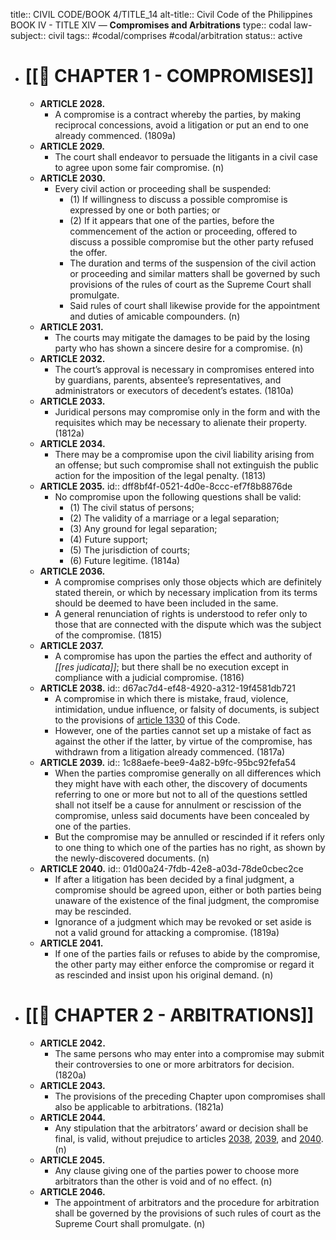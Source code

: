 title:: CIVIL CODE/BOOK 4/TITLE_14
alt-title:: Civil Code of the Philippines BOOK IV - TITLE XIV — **Compromises and Arbitrations**
type:: codal
law-subject:: civil
tags:: #codal/comprises #codal/arbitration
status:: active

- # [[🔴 CHAPTER 1 - COMPROMISES]]
	- **ARTICLE 2028.**
		- A compromise is a contract whereby the parties, by making reciprocal concessions, avoid a litigation or put an end to one already commenced. (1809a)
	- **ARTICLE 2029.**
		- The court shall endeavor to persuade the litigants in a civil case to agree upon some fair compromise. (n)
	- **ARTICLE 2030.**
		- Every civil action or proceeding shall be suspended:
			- (1) If willingness to discuss a possible compromise is expressed by one or both parties; or
			- (2) If it appears that one of the parties, before the commencement of the action or proceeding, offered to discuss a possible compromise but the other party refused the offer.
			- The duration and terms of the suspension of the civil action or proceeding and similar matters shall be governed by such provisions of the rules of court as the Supreme Court shall promulgate.
			- Said rules of court shall likewise provide for the appointment and duties of amicable compounders. (n)
	- **ARTICLE 2031.**
		- The courts may mitigate the damages to be paid by the losing party who has shown a sincere desire for a compromise. (n)
	- **ARTICLE 2032.**
		- The court’s approval is necessary in compromises entered into by guardians, parents, absentee’s representatives, and administrators or executors of decedent’s estates. (1810a)
	- **ARTICLE 2033.**
		- Juridical persons may compromise only in the form and with the requisites which may be necessary to alienate their property. (1812a)
	- **ARTICLE 2034.**
		- There may be a compromise upon the civil liability arising from an offense; but such compromise shall not extinguish the public action for the imposition of the legal penalty. (1813)
	- **ARTICLE 2035.**
	  id:: dff8bf4f-0521-4d0e-8ccc-ef7f8b8876de
		- No compromise upon the following questions shall be valid:
			- (1) The civil status of persons;
			- (2) The validity of a marriage or a legal separation;
			- (3) Any ground for legal separation;
			- (4) Future support;
			- (5) The jurisdiction of courts;
			- (6) Future legitime. (1814a)
	- **ARTICLE 2036.**
		- A compromise comprises only those objects which are definitely stated therein, or which by necessary implication from its terms should be deemed to have been included in the same.
		- A general renunciation of rights is understood to refer only to those that are connected with the dispute which was the subject of the compromise. (1815)
	- **ARTICLE 2037.**
		- A compromise has upon the parties the effect and authority of *[[res judicata]]*; but there shall be no execution except in compliance with a judicial compromise. (1816)
	- **ARTICLE 2038.**
	  id:: d67ac7d4-ef48-4920-a312-19f4581db721
		- A compromise in which there is mistake, fraud, violence, intimidation, undue influence, or falsity of documents, is subject to the provisions of [article 1330](((63007579-6fcf-4f85-a8a6-177dd086fec1))) of this Code.
		- However, one of the parties cannot set up a mistake of fact as against the other if the latter, by virtue of the compromise, has withdrawn from a litigation already commenced. (1817a)
	- **ARTICLE 2039.**
	  id:: 1c88aefe-bee9-4a82-b9fc-95bc92fefa54
		- When the parties compromise generally on all differences which they might have with each other, the discovery of documents referring to one or more but not to all of the questions settled shall not itself be a cause for annulment or rescission of the compromise, unless said documents have been concealed by one of the parties.
		- But the compromise may be annulled or rescinded if it refers only to one thing to which one of the parties has no right, as shown by the newly-discovered documents. (n)
	- **ARTICLE 2040.**
	  id:: 01d00a24-7fdb-42e8-a03d-78de0cbec2ce
		- If after a litigation has been decided by a final judgment, a compromise should be agreed upon, either or both parties being unaware of the existence of the final judgment, the compromise may be rescinded.
		- Ignorance of a judgment which may be revoked or set aside is not a valid ground for attacking a compromise. (1819a)
	- **ARTICLE 2041.**
		- If one of the parties fails or refuses to abide by the compromise, the other party may either enforce the compromise or regard it as rescinded and insist upon his original demand. (n)
- # [[🔴 CHAPTER 2 - ARBITRATIONS]]
	- **ARTICLE 2042.**
		- The same persons who may enter into a compromise may submit their controversies to one or more arbitrators for decision. (1820a)
	- **ARTICLE 2043.**
		- The provisions of the preceding Chapter upon compromises shall also be applicable to arbitrations. (1821a)
	- **ARTICLE 2044.**
		- Any stipulation that the arbitrators’ award or decision shall be final, is valid, without prejudice to articles [2038](((d67ac7d4-ef48-4920-a312-19f4581db721))), [2039](((1c88aefe-bee9-4a82-b9fc-95bc92fefa54))), and [2040](((01d00a24-7fdb-42e8-a03d-78de0cbec2ce))). (n)
	- **ARTICLE 2045.**
		- Any clause giving one of the parties power to choose more arbitrators than the other is void and of no effect. (n)
	- **ARTICLE 2046.**
		- The appointment of arbitrators and the procedure for arbitration shall be governed by the provisions of such rules of court as the Supreme Court shall promulgate. (n)